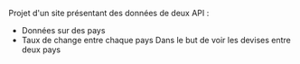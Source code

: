 Projet d'un site présentant des données de deux API : 
- Données sur des pays
- Taux de change entre chaque pays
Dans le but de voir les devises entre deux pays
